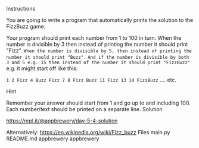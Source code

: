 Instructions

You are going to write a program that automatically prints the solution to the FizzBuzz game.

Your program should print each number from 1 to 100 in turn.
When the number is divisible by 3 then instead of printing the number it should print "Fizz".
`When the number is divisible by 5, then instead of printing the number it should print "Buzz".`
`And if the number is divisible by both 3 and 5 e.g. 15 then instead of the number it should print "FizzBuzz"`
e.g. it might start off like this:

`1
2
Fizz
4
Buzz
Fizz
7
8
Fizz
Buzz
11
Fizz
13
14
FizzBuzz`
.... etc.

Hint

Remember your answer should start from 1 and go up to and including 100.
Each number/text should be printed on a separate line.
Solution

https://repl.it/@appbrewery/day-5-4-solution

Alternatively: https://en.wikipedia.org/wiki/Fizz_buzz
Files
main.py
README.md
appbrewery
appbrewery
